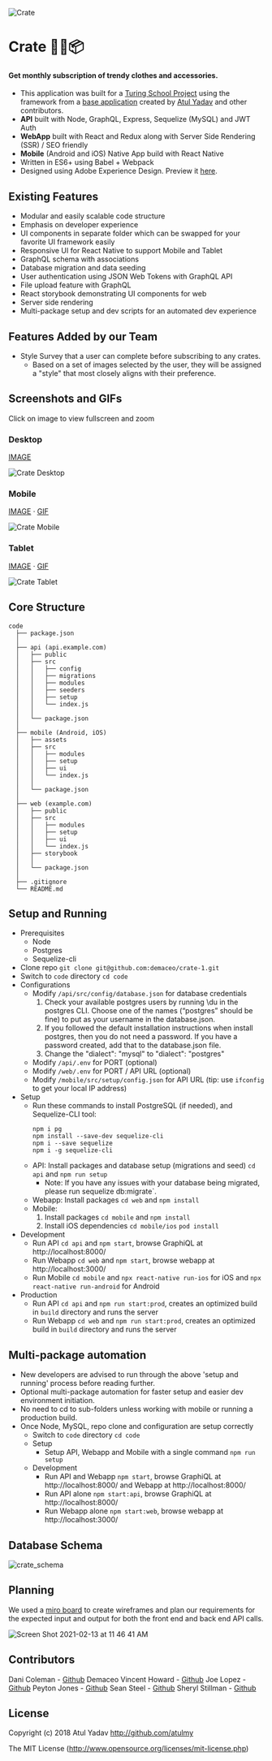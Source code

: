 ![Crate](https://raw.githubusercontent.com/atulmy/atulmy.github.io/master/images/crate/hero-with-link.png)

# Crate 👕👖📦

#### Get monthly subscription of trendy clothes and accessories.
- This application was built for a [Turing School Project](https://mod4.turing.io/projects/crate/crate.html) using the framework from a [base application](https://github.com/atulmy/crate) created by [Atul Yadav](https://github.com/atulmy) and other contributors.
- **API** built with Node, GraphQL, Express, Sequelize (MySQL) and JWT Auth
- **WebApp** built with React and Redux along with Server Side Rendering (SSR) / SEO friendly
- **Mobile** (Android and iOS) Native App build with React Native
- Written in ES6+ using Babel + Webpack
- Designed using Adobe Experience Design. Preview it [here](https://xd.adobe.com/view/a662a49f-57e7-4ffd-91bd-080b150b0317/).


## Existing Features
- Modular and easily scalable code structure
- Emphasis on developer experience
- UI components in separate folder which can be swapped for your favorite UI framework easily
- Responsive UI for React Native to support Mobile and Tablet
- GraphQL schema with associations
- Database migration and data seeding
- User authentication using JSON Web Tokens with GraphQL API
- File upload feature with GraphQL
- React storybook demonstrating UI components for web
- Server side rendering
- Multi-package setup and dev scripts for an automated dev experience

## Features Added by our Team
- Style Survey that a user can complete before subscribing to any crates.
  * Based on a set of images selected by the user, they will be assigned a "style" that most closely aligns with their preference.

## Screenshots and GIFs
Click on image to view fullscreen and zoom

### Desktop
[IMAGE](https://github.com/atulmy/atulmy.github.io/blob/master/images/crate/desktop-all-with-link.png)

![Crate Desktop](https://raw.githubusercontent.com/atulmy/atulmy.github.io/master/images/crate/desktop-all-with-link.png)

### Mobile
[IMAGE](https://github.com/atulmy/atulmy.github.io/blob/master/images/crate/mobile-all-with-link.png) · [GIF](https://github.com/atulmy/atulmy.github.io/blob/master/images/crate/mobile.gif)

![Crate Mobile](https://raw.githubusercontent.com/atulmy/atulmy.github.io/master/images/crate/mobile-all-with-link.png)

### Tablet
[IMAGE](https://github.com/atulmy/atulmy.github.io/blob/master/images/crate/tablet-all-with-link.png) · [GIF](https://github.com/atulmy/atulmy.github.io/blob/master/images/crate/tablet.gif)

![Crate Tablet](https://raw.githubusercontent.com/atulmy/atulmy.github.io/master/images/crate/tablet-all-with-link.png)


## Core Structure
    code
      ├── package.json
      │
      ├── api (api.example.com)
      │   ├── public
      │   ├── src
      │   │   ├── config
      │   │   ├── migrations
      │   │   ├── modules
      │   │   ├── seeders
      │   │   ├── setup
      │   │   └── index.js
      │   │
      │   └── package.json
      │
      ├── mobile (Android, iOS)
      │   ├── assets
      │   ├── src
      │   │   ├── modules
      │   │   ├── setup
      │   │   ├── ui
      │   │   └── index.js
      │   │
      │   └── package.json
      │
      ├── web (example.com)
      │   ├── public
      │   ├── src
      │   │   ├── modules
      │   │   ├── setup
      │   │   ├── ui
      │   │   └── index.js
      │   ├── storybook
      │   │
      │   └── package.json
      │
      ├── .gitignore
      └── README.md


## Setup and Running
- Prerequisites
  - Node
  - Postgres
  - Sequelize-cli
- Clone repo `git clone git@github.com:demaceo/crate-1.git`
- Switch to `code` directory `cd code`
- Configurations
  - Modify `/api/src/config/database.json` for database credentials
    1. Check your available postgres users by running \du in the postgres CLI. Choose one of the names (“postgres” should be fine) to put as your username in the database.json.
    2. If you followed the default installation instructions when install postgres, then you do not need a password. If you have a password created, add that to the database.json file.
    3. Change the "dialect": "mysql" to "dialect": "postgres"
  - Modify `/api/.env` for PORT (optional)
  - Modify `/web/.env` for PORT / API URL (optional)
  - Modify `/mobile/src/setup/config.json` for API URL (tip: use `ifconfig` to get your local IP address)
- Setup
  - Run these commands to install PostgreSQL (if needed), and Sequelize-CLI tool:
      ```
      npm i pg
      npm install --save-dev sequelize-cli
      npm i --save sequelize
      npm i -g sequelize-cli
      ```
  - API: Install packages and database setup (migrations and seed) `cd api` and `npm run setup`
    * Note: If you have any issues with your database being migrated, please run sequelize db:migrate`.
  - Webapp: Install packages `cd web` and `npm install`
  - Mobile:
    1. Install packages `cd mobile` and `npm install`
    2. Install iOS dependencies `cd mobile/ios` `pod install`
- Development
  - Run API `cd api` and `npm start`, browse GraphiQL at http://localhost:8000/
  - Run Webapp `cd web` and `npm start`, browse webapp at http://localhost:3000/
  - Run Mobile `cd mobile` and `npx react-native run-ios` for iOS and `npx react-native run-android` for Android
- Production
  - Run API `cd api` and `npm run start:prod`, creates an optimized build in `build` directory and runs the server
  - Run Webapp `cd web` and `npm run start:prod`, creates an optimized build in `build` directory and runs the server

## Multi-package automation
- New developers are advised to run through the above 'setup and running' process before reading further.
- Optional multi-package automation for faster setup and easier dev environment initiation.
- No need to cd to sub-folders unless working with mobile or running a production build.
- Once Node, MySQL, repo clone and configuration are setup correctly
    - Switch to `code` directory `cd code`
    - Setup
        - Setup API, Webapp and Mobile with a single command `npm run setup`
    - Development
        - Run API and Webapp `npm start`, browse GraphiQL at http://localhost:8000/ and Webapp at http://localhost:8000/
        - Run API alone `npm start:api`, browse GraphiQL at http://localhost:8000/
        - Run Webapp alone `npm start:web`, browse webapp at http://localhost:3000/

## Database Schema

![crate_schema](https://user-images.githubusercontent.com/7945439/107857326-1dd25d80-6deb-11eb-814f-785fb4c24c24.png)

## Planning

We used a [miro board](https://miro.com/app/board/o9J_lWYkxj8=/) to create wireframes and plan our requirements for the expected input and output for both the front end and back end API calls.

![Screen Shot 2021-02-13 at 11 46 41 AM](https://user-images.githubusercontent.com/7945439/107858418-39406700-6df1-11eb-9cfb-798c5a56e92b.png)


## Contributors
Dani Coleman - [Github](https://github.com/dcoleman21)
Demaceo Vincent Howard - [Github](https://github.com/demaceo)
Joe Lopez - [Github](https://github.com/Codo-Baggins)
Peyton Jones - [Github](https://github.com/peytonjo)
Sean Steel - [Github](https://github.com/s-steel)
Sheryl Stillman - [Github](https://github.com/stillsheryl)

## License
Copyright (c) 2018 Atul Yadav http://github.com/atulmy

The MIT License (http://www.opensource.org/licenses/mit-license.php)
